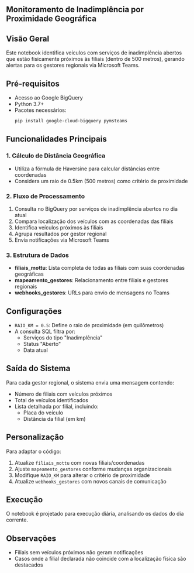 ## Monitoramento de Inadimplência por Proximidade Geográfica
## Visão Geral
Este notebook identifica veículos com serviços de inadimplência abertos que estão fisicamente próximos às filiais (dentro de 500 metros), gerando alertas para os gestores regionais via Microsoft Teams.

## Pré-requisitos
- Acesso ao Google BigQuery
- Python 3.7+
- Pacotes necessários:
  ```bash
  pip install google-cloud-bigquery pymsteams
  ```

## Funcionalidades Principais

### 1. Cálculo de Distância Geográfica
- Utiliza a fórmula de Haversine para calcular distâncias entre coordenadas
- Considera um raio de 0.5km (500 metros) como critério de proximidade

### 2. Fluxo de Processamento
1. Consulta no BigQuery por serviços de inadimplência abertos no dia atual
2. Compara localização dos veículos com as coordenadas das filiais
3. Identifica veículos próximos às filiais
4. Agrupa resultados por gestor regional
5. Envia notificações via Microsoft Teams

### 3. Estrutura de Dados
- **filiais_mottu**: Lista completa de todas as filiais com suas coordenadas geográficas
- **mapeamento_gestores**: Relacionamento entre filiais e gestores regionais
- **webhooks_gestores**: URLs para envio de mensagens no Teams

## Configurações
- `RAIO_KM = 0.5`: Define o raio de proximidade (em quilômetros)
- A consulta SQL filtra por:
  - Serviços do tipo "Inadimplência"
  - Status "Aberto"
  - Data atual

## Saída do Sistema
Para cada gestor regional, o sistema envia uma mensagem contendo:
- Número de filiais com veículos próximos
- Total de veículos identificados
- Lista detalhada por filial, incluindo:
  - Placa do veículo
  - Distância da filial (em km)

## Personalização
Para adaptar o código:
1. Atualize `filiais_mottu` com novas filiais/coordenadas
2. Ajuste `mapeamento_gestores` conforme mudanças organizacionais
3. Modifique `RAIO_KM` para alterar o critério de proximidade
4. Atualize `webhooks_gestores` com novos canais de comunicação

## Execução
O notebook é projetado para execução diária, analisando os dados do dia corrente.


## Observações
- Filiais sem veículos próximos não geram notificações
- Casos onde a filial declarada não coincide com a localização física são destacados
